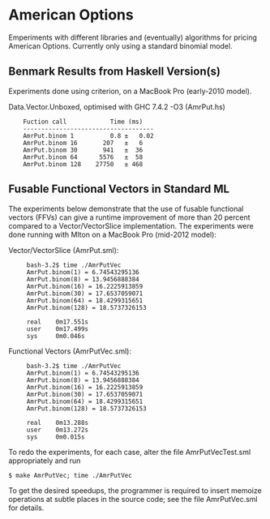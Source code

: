 American Options
================

Emperiments with different libraries and (eventually) algorithms for
pricing American Options.  Currently only using a standard binomial
model.

Benmark Results from Haskell Version(s)
---------------------------------------

Experiments done using criterion, on a MacBook Pro (early-2010 model).

   Data.Vector.Unboxed, optimised with GHC 7.4.2 -O3 (AmrPut.hs)
   
        Fuction call            Time (ms)
        ------------------------------------
        AmrPut.binom 1          0.8 ±   0.02
        AmrPut.binom 16       207   ±   6
        AmrPut.binom 30       941   ±  36
        AmrPut.binom 64      5576   ±  58 
        AmrPut.binom 128    27750   ± 468 



Fusable Functional Vectors in Standard ML
-----------------------------------------

The experiments below demonstrate that the use of fusable functional
vectors (FFVs) can give a runtime improvement of more than 20 percent
compared to a Vector/VectorSlice implementation. The experiments were
done running with Mlton on a MacBook Pro (mid-2012 model):

   Vector/VectorSlice (AmrPut.sml):

	     bash-3.2$ time ./AmrPutVec 
	     AmrPut.binom(1) = 6.74543295136
	     AmrPut.binom(8) = 13.9456888384
	     AmrPut.binom(16) = 16.2225913859
	     AmrPut.binom(30) = 17.6537059071
	     AmrPut.binom(64) = 18.4299315651
	     AmrPut.binom(128) = 18.5737326153

	     real    0m17.551s
	     user    0m17.499s
	     sys     0m0.046s

   Functional Vectors (AmrPutVec.sml):

	     bash-3.2$ time ./AmrPutVec 
	     AmrPut.binom(1) = 6.74543295136
	     AmrPut.binom(8) = 13.9456888384
	     AmrPut.binom(16) = 16.2225913859
	     AmrPut.binom(30) = 17.6537059071
	     AmrPut.binom(64) = 18.4299315651
	     AmrPut.binom(128) = 18.5737326153

	     real    0m13.288s
	     user    0m13.272s
	     sys     0m0.015s

To redo the experiments, for each case, alter the file
AmrPutVecTest.sml appropriately and run 

    $ make AmrPutVec; time ./AmrPutVec

To get the desired speedups, the programmer is required to insert
memoize operations at subtle places in the source code; see the file
AmrPutVec.sml for details.
